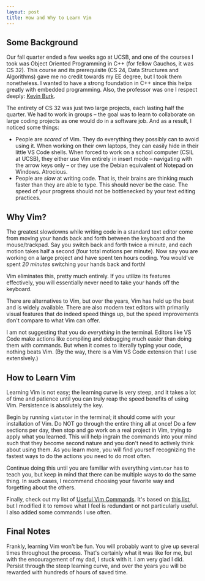 ```yaml
---
layout: post
title: How and Why to Learn Vim
---
```


## Some Background
Our fall quarter ended a few weeks ago at UCSB, and one of the courses I took was Object Oriented Programming in C++ (for fellow Gauchos, it was CS 32). This course and its prerequisite (CS 24, Data Structures and Algorithms) gave me no credit towards my EE degree, but I took them nonetheless. I wanted to have a strong foundation in C++ since this helps greatly with embedded programming. Also, the professor was one I respect deeply: [Kevin Burk](https://github.com/xavierholt).

The entirety of CS 32 was just two large projects, each lasting half the quarter. We had to work in groups – the goal was to learn to collaborate on large coding projects as one would do in a software job. And as a result, I noticed some things:

- People are *scared* of Vim. They do everything they possibly can to avoid using it. When working on their own laptops, they can easily hide in their little VS Code shells. When forced to work on a school computer (CSIL at UCSB), they either use Vim entirely in insert mode – navigating with the arrow keys only – or they use the Debian equivalent of Notepad on Windows. Atrocious.
- People are *slow* at writing code. That is, their brains are thinking much faster than they are able to type. This should never be the case. The speed of your progress should not be bottlenecked by your text editing practices.

## Why Vim?
The greatest slowdowns while writing code in a standard text editor come from moving your hands back and forth between the keyboard and the mouse/trackpad. Say you switch back and forth twice a minute, and each motion takes half a second (four total motions per minute). Now say you are working on a large project and have spent ten hours coding. You would've spent *20 minutes* switching your hands back and forth!

Vim eliminates this, pretty much entirely. If you utilize its features effectively, you will essentially never need to take your hands off the keyboard.

There are alternatives to Vim, but over the years, Vim has held up the best and is widely available. There are also modern text editors with primarily visual features that do indeed speed things up, but the speed improvements don't compare to what Vim can offer.

I am not suggesting that you do *everything* in the terminal. Editors like VS Code make actions like compiling and debugging much easier than doing them with commands. But when it comes to literally typing your code, nothing beats Vim. (By the way, there is a Vim VS Code extension that I use extensively.)

## How to Learn Vim
Learning Vim is not easy; the learning curve is very steep, and it takes a lot of time and patience until you can truly reap the speed benefits of using Vim. Persistence is absolutely the key.

Begin by running `vimtutor` in the terminal; it should come with your installation of Vim. Do NOT go through the entire thing all at once! Do a few sections per day, then stop and go work on a real project in Vim, trying to apply what you learned. This will help ingrain the commands into your mind such that they become second nature and you don't need to actively think about using them. As you learn more, you will find yourself recognizing the fastest ways to do the actions you need to do most often.

Continue doing this until you are familiar with everything `vimtutor` has to teach you, but keep in mind that there can be multiple ways to do the same thing. In such cases, I recommend choosing your favorite way and forgetting about the others.

Finally, check out my list of [Useful Vim Commands](https://sar-mango.github.io/pages/useful-vim-commands). It's based on [this list](https://vim.rtorr.com), but I modified it to remove what I feel is redundant or not particularly useful. I also added some commands I use often.

## Final Notes
Frankly, learning Vim won't be fun. You will probably want to give up several times throughout the process. That's certainly what it was like for me, but with the encouragement of my dad, I stuck with it. I am very glad I did. Persist through the steep learning curve, and over the years you will be rewarded with hundreds of hours of saved time.
